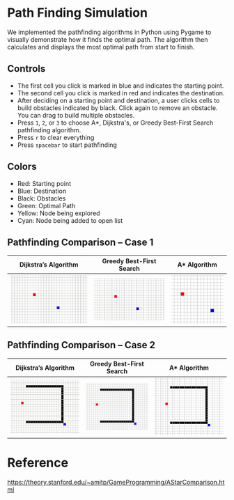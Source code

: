 # Path Finding Simulation
We implemented the pathfinding algorithms in Python using Pygame to visually demonstrate how it finds the optimal path. The algorithm then calculates and displays the most optimal path from start to finish.

## Controls
* The first cell you click is marked in blue and indicates the starting point.
* The second cell you click is marked in red and indicates the destination.
* After deciding on a starting point and destination, a user clicks cells to build obstacles indicated by black. Click again to remove an obstacle. You can drag to build multiple obstacles.
* Press `1`, `2`, or `3` to choose A*, Dijkstra's, or Greedy Best-First Search pathfinding algorithm.
* Press `r` to clear everything
* Press `spacebar` to start pathfinding

## Colors
* Red: Starting point
* Blue: Destination
* Black: Obstacles
* Green: Optimal Path
* Yellow: Node being explored
* Cyan: Node being added to open list

## Pathfinding Comparison – Case 1

| Dijkstra’s Algorithm | Greedy Best-First Search | A* Algorithm |
|:--------------------:|:------------------------:|:------------:|
| ![](gifs/dijk1.gif)  | ![](gifs/gbfs1.gif)      | ![](gifs/a1.gif) |

## Pathfinding Comparison – Case 2

| Dijkstra’s Algorithm | Greedy Best-First Search | A* Algorithm |
|:--------------------:|:------------------------:|:------------:|
| ![](gifs/dijk2.gif)  | ![](gifs/gbfs2.gif)      | ![](gifs/a2.gif) |

# Reference
https://theory.stanford.edu/~amitp/GameProgramming/AStarComparison.html
